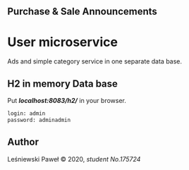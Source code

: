 ## Purchase & Sale Announcements

# User microservice

Ads and simple category service in one separate data base.

## H2 in memory Data base
Put ***localhost:8083/h2/*** in your browser.

```bash 
login: admin 
password: adminadmin
```

## Author
Leśniewski Paweł © 2020, *student No.175724*
